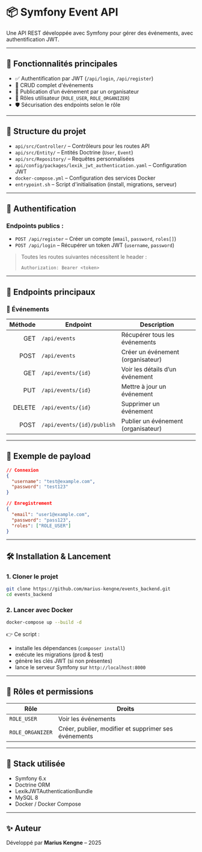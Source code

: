 # 📦 Symfony Event API

Une API REST développée avec Symfony pour gérer des événements, avec authentification JWT.

---

## 🚀 Fonctionnalités principales

- ✅ Authentification par JWT (`/api/login`, `/api/register`)
- 🎫 CRUD complet d'événements
- 📢 Publication d’un événement par un organisateur
- 🔐 Rôles utilisateur (`ROLE_USER`, `ROLE_ORGANIZER`)
- 🛡️ Sécurisation des endpoints selon le rôle

---

## 📁 Structure du projet

- `api/src/Controller/` – Contrôleurs pour les routes API
- `api/src/Entity/` – Entités Doctrine (`User`, `Event`)
- `api/src/Repository/` – Requêtes personnalisées
- `api/config/packages/lexik_jwt_authentication.yaml` – Configuration JWT
- `docker-compose.yml` – Configuration des services Docker
- `entrypoint.sh` – Script d'initialisation (install, migrations, serveur)

---

## 🔐 Authentification

### Endpoints publics :

- `POST /api/register` – Créer un compte (`email`, `password`, `roles[]`)
- `POST /api/login` – Récupérer un token JWT (`username`, `password`)

> Toutes les routes suivantes nécessitent le header :
>  
> `Authorization: Bearer <token>`

---

## 📡 Endpoints principaux

### 🎫 Événements

| Méthode | Endpoint                   | Description                          |
|--------:|----------------------------|--------------------------------------|
| GET     | `/api/events`              | Récupérer tous les événements        |
| POST    | `/api/events`              | Créer un événement (organisateur)   |
| GET     | `/api/events/{id}`         | Voir les détails d’un événement      |
| PUT     | `/api/events/{id}`         | Mettre à jour un événement           |
| DELETE  | `/api/events/{id}`         | Supprimer un événement               |
| POST    | `/api/events/{id}/publish` | Publier un événement (organisateur)  |

---

## 🧪 Exemple de payload

```json
// Connexion
{
  "username": "test@example.com",
  "password": "test123"
}

// Enregistrement
{
  "email": "user1@example.com",
  "password": "pass123",
  "roles": ["ROLE_USER"]
}
```

---

## 🛠️ Installation & Lancement

### 1. Cloner le projet

```bash
git clone https://github.com/marius-kengne/events_backend.git
cd events_backend
```

### 2. Lancer avec Docker

```bash
docker-compose up --build -d
```

👉 Ce script :
- installe les dépendances (`composer install`)
- exécute les migrations (prod & test)
- génère les clés JWT (si non présentes)
- lance le serveur Symfony sur `http://localhost:8000`

---

## 🙋 Rôles et permissions

| Rôle             | Droits                                               |
|------------------|------------------------------------------------------|
| `ROLE_USER`      | Voir les événements                                 |
| `ROLE_ORGANIZER` | Créer, publier, modifier et supprimer ses événements |

---

## 🧩 Stack utilisée

- Symfony 6.x
- Doctrine ORM
- LexikJWTAuthenticationBundle
- MySQL 8
- Docker / Docker Compose

---

## ✨ Auteur

Développé par **Marius Kengne** – 2025
